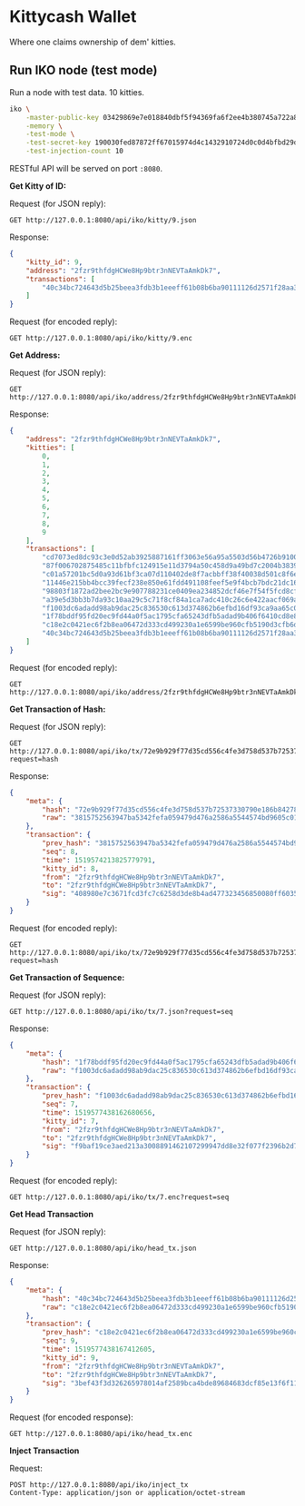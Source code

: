 # Kittycash Wallet

Where one claims ownership of dem' kitties.

## Run IKO node (test mode)

Run a node with test data. 10 kitties.

```bash
iko \
    -master-public-key 03429869e7e018840dbf5f94369fa6f2ee4b380745a722a84171757a25ac1bb753 \
    -memory \
    -test-mode \
    -test-secret-key 190030fed87872ff67015974d4c1432910724d0c0d4bfbd29d3b593dba936155 \
    -test-injection-count 10
```

RESTful API will be served on port `:8080`.

**Get Kitty of ID:**

Request (for JSON reply):

```text
GET http://127.0.0.1:8080/api/iko/kitty/9.json
```

Response:

```json
{
    "kitty_id": 9,
    "address": "2fzr9thfdgHCWe8Hp9btr3nNEVTaAmkDk7",
    "transactions": [
        "40c34bc724643d5b25beea3fdb3b1eeeff61b08b6ba90111126d2571f28aa33a"
    ]
}
```

Request (for encoded reply):

```text
GET http://127.0.0.1:8080/api/iko/kitty/9.enc
```

**Get Address:**

Request (for JSON reply):

```text
GET http://127.0.0.1:8080/api/iko/address/2fzr9thfdgHCWe8Hp9btr3nNEVTaAmkDk7.json
```

Response:

```json
{
    "address": "2fzr9thfdgHCWe8Hp9btr3nNEVTaAmkDk7",
    "kitties": [
        0,
        1,
        2,
        3,
        4,
        5,
        6,
        7,
        8,
        9
    ],
    "transactions": [
        "cd7073ed8dc93c3e0d52ab3925887161ff3063e56a95a5503d56b4726b910080",
        "87f006702875485c11bfbfc124915e11d3794a50c458d9a49bd7c2004b383914",
        "c01a57201bc5d0a93d61bf3ca07d110402de8f7acbbff38f40038d501c8f6e45",
        "11446e215bb4bcc39fecf238e850e61fdd491108feef5e9f4bcb7bdc21dc163b",
        "98803f1872ad2bee2bc9e907788231ce0409ea234852dcf46e7f54f5fcd8cfb1",
        "a39e5d3bb3b7da93c10aa29c5c71f8cf84a1ca7adc410c26c6e422aacf069af8",
        "f1003dc6adadd98ab9dac25c836530c613d374862b6efbd16df93ca9aa65c03b",
        "1f78bddf95fd20ec9fd44a0f5ac1795cfa65243dfb5adad9b406f6410cd8e855",
        "c18e2c0421ec6f2b8ea06472d333cd499230a1e6599be960cfb5190d3cfb6d37",
        "40c34bc724643d5b25beea3fdb3b1eeeff61b08b6ba90111126d2571f28aa33a"
    ]
}
```

Request (for encoded reply):

```text
GET http://127.0.0.1:8080/api/iko/address/2fzr9thfdgHCWe8Hp9btr3nNEVTaAmkDk7.enc
```

**Get Transaction of Hash:**

Request (for JSON reply):

```text
GET http://127.0.0.1:8080/api/iko/tx/72e9b929f77d35cd556c4fe3d758d537b72537330790e186b842786da6d8f3cc.json?request=hash
```

Response:

```json
{
    "meta": {
        "hash": "72e9b929f77d35cd556c4fe3d758d537b72537330790e186b842786da6d8f3cc",
        "raw": "3815752563947ba5342fefa059479d476a2586a5544574bd9605c0135bbc483208000000000000004fd8ed48b29c16150800000000000000000427fcd0f0b9461c5c516cd66a4b5ac413978272000427fcd0f0b9461c5c516cd66a4b5ac413978272408980e7c3671fcd3fc7c6258d3de8b4ad477323456850080ff603578f72f99000f712a195bd77393de32be08125436a9d02553448b2e3d3b43dee96dd6a6e7a00"
    },
    "transaction": {
        "prev_hash": "3815752563947ba5342fefa059479d476a2586a5544574bd9605c0135bbc4832",
        "seq": 8,
        "time": 1519574213825779791,
        "kitty_id": 8,
        "from": "2fzr9thfdgHCWe8Hp9btr3nNEVTaAmkDk7",
        "to": "2fzr9thfdgHCWe8Hp9btr3nNEVTaAmkDk7",
        "sig": "408980e7c3671fcd3fc7c6258d3de8b4ad477323456850080ff603578f72f99000f712a195bd77393de32be08125436a9d02553448b2e3d3b43dee96dd6a6e7a00"
    }
}
```

Request (for encoded reply):

```text
GET http://127.0.0.1:8080/api/iko/tx/72e9b929f77d35cd556c4fe3d758d537b72537330790e186b842786da6d8f3cc.enc?request=hash
```

**Get Transaction of Sequence:**

Request (for JSON reply):

```text
GET http://127.0.0.1:8080/api/iko/tx/7.json?request=seq
```

Response:

```json
{
    "meta": {
        "hash": "1f78bddf95fd20ec9fd44a0f5ac1795cfa65243dfb5adad9b406f6410cd8e855",
        "raw": "f1003dc6adadd98ab9dac25c836530c613d374862b6efbd16df93ca9aa65c03b0700000000000000507b6202a19f16150700000000000000000427fcd0f0b9461c5c516cd66a4b5ac413978272000427fcd0f0b9461c5c516cd66a4b5ac413978272f9baf19ce3aed213a3008891462107299947dd8e32f077f2396b2d7e81e8562a55f4a9506176219b58646dc6387f81298dd4b23b891e06eb83114ab62eb3f84f00"
    },
    "transaction": {
        "prev_hash": "f1003dc6adadd98ab9dac25c836530c613d374862b6efbd16df93ca9aa65c03b",
        "seq": 7,
        "time": 1519577438162680656,
        "kitty_id": 7,
        "from": "2fzr9thfdgHCWe8Hp9btr3nNEVTaAmkDk7",
        "to": "2fzr9thfdgHCWe8Hp9btr3nNEVTaAmkDk7",
        "sig": "f9baf19ce3aed213a3008891462107299947dd8e32f077f2396b2d7e81e8562a55f4a9506176219b58646dc6387f81298dd4b23b891e06eb83114ab62eb3f84f00"
    }
}
```

Request (for encoded reply):

```text
GET http://127.0.0.1:8080/api/iko/tx/7.enc?request=seq
```

**Get Head Transaction**

Request (for JSON reply):

```text
GET http://127.0.0.1:8080/api/iko/head_tx.json
```

Response:

```json
{
    "meta": {
        "hash": "40c34bc724643d5b25beea3fdb3b1eeeff61b08b6ba90111126d2571f28aa33a",
        "raw": "c18e2c0421ec6f2b8ea06472d333cd499230a1e6599be960cfb5190d3cfb6d3709000000000000007dafaa02a19f16150900000000000000000427fcd0f0b9461c5c516cd66a4b5ac413978272000427fcd0f0b9461c5c516cd66a4b5ac4139782723bef43f3d326265978014af2589bca4bde89684683dcf85e13f6f118ac5913ec6b45db49462e94eec00fd1bcdbbe48638533a58042cc3c07f17ede877ebb4fa000"
    },
    "transaction": {
        "prev_hash": "c18e2c0421ec6f2b8ea06472d333cd499230a1e6599be960cfb5190d3cfb6d37",
        "seq": 9,
        "time": 1519577438167412605,
        "kitty_id": 9,
        "from": "2fzr9thfdgHCWe8Hp9btr3nNEVTaAmkDk7",
        "to": "2fzr9thfdgHCWe8Hp9btr3nNEVTaAmkDk7",
        "sig": "3bef43f3d326265978014af2589bca4bde89684683dcf85e13f6f118ac5913ec6b45db49462e94eec00fd1bcdbbe48638533a58042cc3c07f17ede877ebb4fa000"
    }
}
```

Request (for encoded response):

```text
GET http://127.0.0.1:8080/api/iko/head_tx.enc
```

**Inject Transaction**

Request:

```text
POST http://127.0.0.1:8080/api/iko/inject_tx
Content-Type: application/json or application/octet-stream
```
